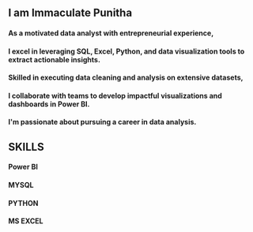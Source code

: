 ## I am Immaculate Punitha
#### As a motivated data analyst with entrepreneurial experience, 
#### I excel in leveraging SQL, Excel, Python, and data visualization tools to extract actionable insights. 
#### Skilled in executing data cleaning and analysis on extensive datasets, 
#### I collaborate with teams to develop impactful visualizations and dashboards in Power BI. 
#### I'm passionate about pursuing a career in data analysis.

## SKILLS
#### Power BI
#### MYSQL
#### PYTHON
#### MS EXCEL

<!---
PunithaDA/PunithaDA is a ✨ special ✨ repository because its `README.md` (this file) appears on your GitHub profile.
You can click the Preview link to take a look at your changes.
--->
